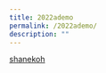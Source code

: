 ```yaml
---
title: 2022ademo
permalink: /2022ademo/
description: ""
---
```

[shanekoh](/files/story-oyea-2020_shane-koh.pdf)